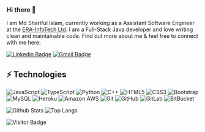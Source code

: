 ### Hi there 👋

I am Md Shariful Islam, currently working as a Assistant Software Engineer at the [ERA-InfoTech Ltd](https://erainfotechbd.com/). I am a Full-Stack Java developer and love writing clean and maintainable code. Find out more about me & feel free to connect with me here:

[![Linkedin Badge](https://img.shields.io/badge/-ludehsar-blue?style=flat-square&logo=Linkedin&logoColor=white&link=https://www.linkedin.com/in/sharifewu/)](https://www.linkedin.com/in/sharifewu/)
[![Gmail Badge](https://img.shields.io/badge/-mdraanik12@gmail.com-c14438?style=flat-square&logo=Gmail&logoColor=white&link=mailto:sharifewu100@gmail.com)](mailto:sharifewu100@gmail.com)


## ⚡ Technologies

![JavaScript](https://img.shields.io/badge/-JavaScript-black?style=flat-square&logo=javascript)
![TypeScript](https://img.shields.io/badge/-TypeScript-007ACC?style=flat-square&logo=typescript)
![Python](https://img.shields.io/badge/-Python-black?style=flat-square&logo=Python)
![C++](https://img.shields.io/badge/-C++-00599C?style=flat-square&logo=c)
![HTML5](https://img.shields.io/badge/-HTML5-E34F26?style=flat-square&logo=html5&logoColor=white)
![CSS3](https://img.shields.io/badge/-CSS3-1572B6?style=flat-square&logo=css3)
![Bootstrap](https://img.shields.io/badge/-Bootstrap-563D7C?style=flat-square&logo=bootstrap)
![MySQL](https://img.shields.io/badge/-MySQL-black?style=flat-square&logo=mysql)
![Heroku](https://img.shields.io/badge/-Heroku-430098?style=flat-square&logo=heroku)
![Amazon AWS](https://img.shields.io/badge/Amazon%20AWS-232F3E?style=flat-square&logo=amazon-aws)
![Git](https://img.shields.io/badge/-Git-black?style=flat-square&logo=git)
![GitHub](https://img.shields.io/badge/-GitHub-181717?style=flat-square&logo=github)
![GitLab](https://img.shields.io/badge/-GitLab-FCA121?style=flat-square&logo=gitlab)
![BitBucket](https://img.shields.io/badge/-BitBucket-darkblue?style=flat-square&logo=bitbucket)

![Github Stats](https://github-readme-stats.vercel.app/api?username=Sharif111&count_private=true&show_icons=true&include_all_commits=true)
![Top Langs](https://github-readme-stats.vercel.app/api/top-langs/?username=Sharif111&hide=TeX&layout=compact)

![Visitor Badge](https://visitor-badge.laobi.icu/badge?page_id=Sharif111.Sharif111)

